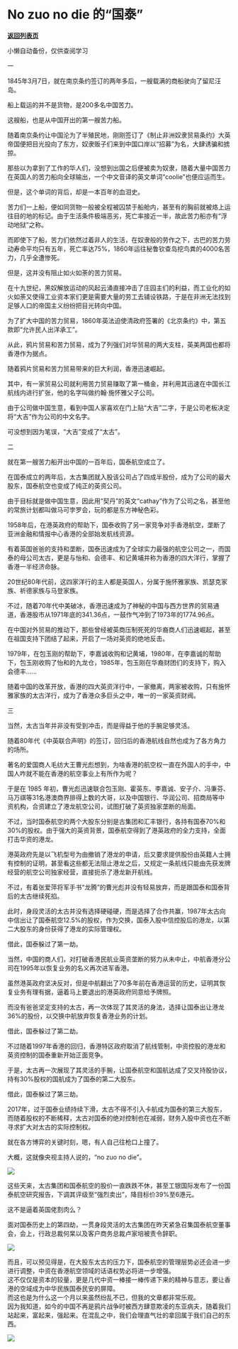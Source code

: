 # No zuo no die 的“国泰”

[**返回列表页**](/gzh/政事堂2019)

小懒自动备份，仅供查阅学习

  

一  

  
1845年3月7日，就在南京条约签订的两年多后，一艘载满的商船驶向了留尼汪岛。

  

船上载运的并不是货物，是200多名中国苦力。

  

这艘船，也是从中国开出的第一艘苦力船。

  

随着南京条约让中国沦为了半殖民地，刚刚签订了《制止非洲奴隶贸易条约》大英帝国便把目光投向了东方，奴隶贩子们来到中国口岸以“招募”为名，大肆诱骗和掳掠。

  

那些以为拿到了工作的华人们，没想到出国之后便被卖为奴隶，随着大量中国苦力在英国人的苦力船向全球输出，一个中文音译的英文单词“coolie”也便应运而生。

  

但是，这个单词的背后，却是一本百年的血泪史。

  

苦力们一上船，便如同货物一般被全程被囚禁于船舱内，甚至有的胸前就被烙上运往目的地的标记。由于生活条件极端恶劣，死亡率接近一半，故此苦力船亦有“浮动地狱”之称。

  

而即使下了船，苦力们依然过着非人的生活，在奴隶般的劳作之下，古巴的苦力劳动寿命平均只有五年，死亡率达75%，1860年运往秘鲁钦查岛挖鸟粪的4000名苦力，几乎全遭惨死。

  

但是，这并没有阻止如火如荼的苦力贸易。

  

在十九世纪，黑奴解放运动的风起云涌直接冲击了庄园主们的利益，而工业化的如火如荼又使得工业资本家们更是需要大量的劳工去铺设铁路，于是在非洲无法找到足够人口的帝国主义纷纷把目光转向中国。

  

为了扩大中国的苦力贸易，1860年英法迫使清政府签署的《北京条约》中，第五款即“允许民人出洋承工”。

  

从此，鸦片贸易和苦力贸易，成为了列强们对华贸易的两大支柱，英美两国也都将香港作为据点。

  

随着鸦片贸易和苦力贸易带来的巨大利润，香港迅速崛起。

  

其中，有一家贸易公司就利用苦力贸易赚取了第一桶金，并利用其迅速在中国长江航线内进行扩张，他的名字叫做约翰·施怀雅父子公司。  

  

由于公司做中国生意，看到中国人家喜欢在门上贴“大吉”二字，于是公司老板决定将“大吉”作为公司的中文名字。

  

可没想到因为笔误，“大吉”变成了“太古”。

  

  

二  

  

就在第一艘苦力船开出中国的一百年后，国泰航空成立了。

  

在国泰成立的两年后，太古集团就入股该公司占了四成半股份，成为了公司的最大股东，国泰航空也变成了纯正的英资公司。

  

由于目标就是做中国生意，因此用“契丹”的英文“cathay”作为了公司之名，甚至他的常旅计划都叫做马可孛罗会，玩的都是东方神秘色彩。

  

1958年后，在港英政府的帮助下，国泰收购了另一家竞争对手香港航空，垄断了亚洲金融和情报中心香港的全部始发航线资源。

  

有着英国爸爸的支持和垄断，国泰迅速成为了全球实力最强的航空公司之一，而国泰的母公司太古，更是与怡和、会德丰、和记黄埔并称为香港的四大洋行，掌握了香港一半经济命脉。

  

20世纪80年代前，这四家洋行的主人都是英国人，分属于施怀雅家族、凯瑟克家族、祈德家族与马登家族。

  

不过，随着70年代中美破冰，香港迅速成为了神秘的中国与西方世界的贸易通道，香港股市从1971年底的341.36点，一鼓作气冲到了1973年的1774.96点。

  

在中国对外贸易的推动下，那些曾经被英商压制死死的华裔商人们迅速崛起，甚至在祖国支持下团结了起来，开启了一场对英资的绝地反击。

  

1979年，在包玉刚的帮助下，李嘉诚收购和记黄埔，1980年，在李嘉诚的帮助下，包玉刚收购了怡和的九龙仓，1985年，包玉刚在华裔财团们的支持下，购入会德丰......

  

随着中国的改革开放，香港的四大英资洋行中，一家撤离，两家被收购，只有施怀雅家族的太古洋行，成为了香港众多巨头之中，唯一的一家英资财阀。

  

三  

  

当然，太古当年并非没有受到冲击，而是得益于他的手腕足够灵活。

  

随着80年代《中英联合声明》的签订，回归后的香港航线自然也成为了各方角力的场所。

  

著名的爱国商人毛纺大王曹光彪想到，为啥香港的航空权一直在外国人的手中，中国人咋就不能在香港的航空事业上有所作为呢？

  

于是在 1985
年初，曹光彪迅速联合包玉刚、霍英东、李嘉诚、安子介、冯秉芬、马万祺等31名港澳商界排得上数的大哥，以及中国银行、华润公司、招商局等中资机构，合资建立了港龙航空公司，试图打破了英资独家垄断的局面。

  

不过，当时国泰航空的两个大股东分别是古集团和汇丰银行，各持有国泰70%和30%的股权。由于强大的英资背景，国泰航空得到了港英政府的全力支持，全面打击华资的港龙。

  

港英政府先是以飞机型号为由撤销了港龙的申请，后又要求提供股份由英籍人士拥有控制的证明，甚至看这些都无法阻止港龙之后，又规定一条航线只能由先获发牌经营的航空公司独家经营，直接扼杀了港龙新开航线。

  

不过，有着张爱萍将军手书“龙腾”的曹光彪并没有轻易放弃，而是跟国泰和国泰背后的太古继续死掐。

  

此时，身段灵活的太古并没有选择硬碰硬，而是选择了合作共赢，1987年太古向中信出让了国泰航空12.5%的股权，作为交换，国泰入股中信控股后的港龙，以第二大股东的身份获得了港龙的实际管理权。

  

借此，国泰躲过了第一劫。  

  

当然，中国的商人们，对打破香港民航业英资垄断的努力从未中止，中航香港分公司在1995年以恢复业务的名义再次进军香港。

  

虽然港英政府坚决反对，但是中航翻出了70多年前在香港运营的历史，证明其恢复业务有理有据，逼着马上要退出的港英政府同意给予牌照。  

  

而没有爸爸坚定支持的太古，再一次体现了其灵活的身法，选择让国泰出让港龙36%的股份，以交换中航放弃恢复香港业务的计划。

  

借此，国泰躲过了第二劫。  

  

不过随着1997年香港的回归，香港特区政府取消了航线管制，中资控股的港龙和英资控制的国泰重新开始正面竞争。

  

于是，太古再一次展现了其灵活的手腕，让国泰航空和国航达成了交叉持股协议，持有30%股权的国航成为了国泰的第二大股东。  

  

借此，国泰躲过了第三劫。

  

2017年，过于国泰业绩持续下滑，太古不得不引入卡航成为国泰的第三大股东，而随着股权的不断稀释，太古对国泰的绝对控制也在减弱，财务入股中资也在不断寻求扩大对太古的实际控制权。

  

就在各方博弈的关键时刻，嗯，有人自己往枪口上撞了。  

  

大概，这就像央视主持人说的，“no zuo no die”。

  

![](https://mmbiz.qpic.cn/mmbiz_gif/rxhS23yu8cPGlH6jUTYibI8FJIhicTqpX7h8kibASib8GxtxmcRLfNqnflYiaZiaL9nAUlyYia8MdicLjxXC3z3OgaGAzg/640?wx_fmt=gif)

  

这些天来，太古集团和国泰航空的股价一直跌跌不休，甚至工银国际发布了一份国泰航空研究报告，下调其评级至“强烈卖出”，降目标价39%至6港元。

  

这不是逼着英国佬割肉么？

  

面对国泰历史上的第四劫，一贯身段灵活的太古集团在昨天紧急召集国泰航空董事会，会上，行政总裁何杲以及客户商务总裁卢家培被责令辞职。

  

![](https://mmbiz.qpic.cn/mmbiz_jpg/rxhS23yu8cPGlH6jUTYibI8FJIhicTqpX7K3UBvHWT0rXyElwMnrTFYLU79jia1DDhicT1MWR97z7JhBXNBF83pJBA/640?wx_fmt=jpeg)

  

而且，可以预见得是，在大股东太古的压力下，国泰航空的管理层势必还会进一步进行调整，中资在香港航空领域的话语权势必将进一步增强。  
这不仅仅是资本的较量，更是几代中资一棒接一棒传递下来的精神与意志，要让香港的空域成为中华民族国泰民安的屏障。  
而这也是为什么这一个月以来虽然纷乱不已，但我的文章都非常乐观。  
因为我知道，如今的中国不再是鸦片战争时被西方肆意欺凌的东亚病夫，随着我们站起来，富起来，强起来。在混乱之中，我们会理直气壮的拿回属于我们自己的东西。  
  

![](https://mmbiz.qpic.cn/mmbiz_jpg/rxhS23yu8cPp0iaKAfe0ZsWfgGcY72o9Nror8TicrtnlDsqzY7y4Kum4fM3X0FMEGlbvm9HvZUiaETSnLt4DHNLbQ/640?wx_fmt=jpeg)

  

